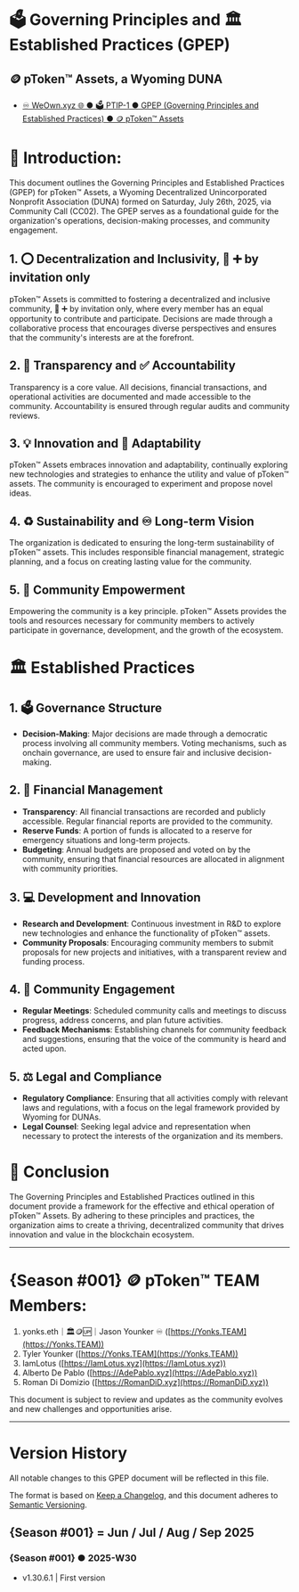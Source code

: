 # 🗳 Governing Principles and 🏛 Established Practices (GPEP)

## 🪙 pToken™ Assets, a Wyoming DUNA

* [♾️ WeOwn.xyz 🌐 ● 🗳 PTIP-1 ● GPEP (Governing Principles and Established Practices) ● 🪙 pToken™ Assets](https://www.weown.xyz/portal/space/ptoken/post/ptip-1-gpep)

# 👋 Introduction: 

This document outlines the Governing Principles and Established Practices (GPEP) for pToken™ Assets, a Wyoming Decentralized Unincorporated Nonprofit Association (DUNA) formed on Saturday, July 26th, 2025, via Community Call (CC02). The GPEP serves as a foundational guide for the organization's operations, decision-making processes, and community engagement.

## 1. ⭕️ Decentralization and Inclusivity, 👥 ➕ by invitation only

pToken™ Assets is committed to fostering a decentralized and inclusive community, 👥 ➕ by invitation only, where every member has an equal opportunity to contribute and participate. Decisions are made through a collaborative process that encourages diverse perspectives and ensures that the community's interests are at the forefront.

## 2. 👀 Transparency and ✅ Accountability

Transparency is a core value. All decisions, financial transactions, and operational activities are documented and made accessible to the community. Accountability is ensured through regular audits and community reviews.

## 3. 💡 Innovation and 🌠 Adaptability

pToken™ Assets embraces innovation and adaptability, continually exploring new technologies and strategies to enhance the utility and value of pToken™ assets. The community is encouraged to experiment and propose novel ideas.

## 4. ♻️ Sustainability and ♾️ Long-term Vision

The organization is dedicated to ensuring the long-term sustainability of pToken™ assets. This includes responsible financial management, strategic planning, and a focus on creating lasting value for the community.

## 5. 💪 Community Empowerment

Empowering the community is a key principle. pToken™ Assets provides the tools and resources necessary for community members to actively participate in governance, development, and the growth of the ecosystem.

# 🏛 Established Practices

## 1. 🗳 Governance Structure

* **Decision-Making**: Major decisions are made through a democratic process involving all community members. Voting mechanisms, such as onchain governance, are used to ensure fair and inclusive decision-making.

## 2. 💸 Financial Management

* **Transparency**: All financial transactions are recorded and publicly accessible. Regular financial reports are provided to the community.
* **Reserve Funds**: A portion of funds is allocated to a reserve for emergency situations and long-term projects.
* **Budgeting**: Annual budgets are proposed and voted on by the community, ensuring that financial resources are allocated in alignment with community priorities.

## 3. 💻 Development and Innovation

* **Research and Development**: Continuous investment in R&D to explore new technologies and enhance the functionality of pToken™ assets.
* **Community Proposals**: Encouraging community members to submit proposals for new projects and initiatives, with a transparent review and funding process.

## 4. 👥 Community Engagement

* **Regular Meetings**: Scheduled community calls and meetings to discuss progress, address concerns, and plan future activities.
* **Feedback Mechanisms**: Establishing channels for community feedback and suggestions, ensuring that the voice of the community is heard and acted upon.

## 5. ⚖️ Legal and Compliance

* **Regulatory Compliance**: Ensuring that all activities comply with relevant laws and regulations, with a focus on the legal framework provided by Wyoming for DUNAs.
* **Legal Counsel**: Seeking legal advice and representation when necessary to protect the interests of the organization and its members.

# 💼 Conclusion

The Governing Principles and Established Practices outlined in this document provide a framework for the effective and ethical operation of pToken™ Assets. By adhering to these principles and practices, the organization aims to create a thriving, decentralized community that drives innovation and value in the blockchain ecosystem.

---

# {Season #001} 🪙 pToken™ TEAM Members:

1. yonks.eth｜🏛🪙🆙｜Jason Younker ♾️ ([https://Yonks.TEAM](https://Yonks.TEAM))
2. Tyler Younker ([https://Yonks.TEAM](https://Yonks.TEAM))
3. IamLotus ([https://IamLotus.xyz](https://IamLotus.xyz))
4. Alberto De Pablo ([https://AdePablo.xyz](https://AdePablo.xyz))
5. Roman Di Domizio ([https://RomanDiD.xyz](https://RomanDiD.xyz))

This document is subject to review and updates as the community evolves and new challenges and opportunities arise.

---

# Version History

[//]: # "We will use ecosystem seasons in this Version History"
[//]: # "3️⃣win Social ecosystem / ♾️ WeOwn.xyz 🌐"
[//]: # "▀▀▀▀▀▀▀▀▀▀▀▀▀▀▀▀▀▀▀▀▀▀▀▀▀▀"
[//]: # "{Season #001} = Jun / Jul / Aug / Sep 2025"
[//]: # "{Season #002} = Oct / Nov / Dec 2025 / Jan 2026"
[//]: # "{Season #003} = Feb / Mar / Apr / May 2026"
[//]: # "{Season #004} = Jun / Jul / Aug / Sep 2026"
[//]: # "{Season #005} = Oct / Nov / Dec 2026 / Jan 2027"
[//]: # "{Season #006} = Feb / Mar / Apr / May 2027"
[//]: # "=========================="
[//]: # "Add a new section for each ISO calendar week, most recent first"
[//]: # "[TEXT]"

All notable changes to this GPEP document will be reflected in this file.

The format is based on [Keep a Changelog](https://keepachangelog.com/en/1.1.0/),
and this document adheres to [Semantic Versioning](https://semver.org/spec/v2.0.0.html).

[//]: # "▀▀▀▀▀▀▀▀▀▀▀▀▀▀▀▀▀▀▀▀▀▀▀▀▀▀"
[//]: # "NOTE:  About version numbering ..."
[//]: # "USE:  v[{Season #001}].[ISO-WEEK#].[DAY#].#"
[//]: # "IE:  v1.30.6.1 | First significant change made on 2025-W30 Saturday (day #6)"
[//]: # "▀▀▀▀▀▀▀▀▀▀▀▀▀▀▀▀▀▀▀▀▀▀▀▀▀▀"

## {Season #001} = Jun / Jul / Aug / Sep 2025

### {Season #001} ● 2025-W30

- v1.30.6.1 | First version
